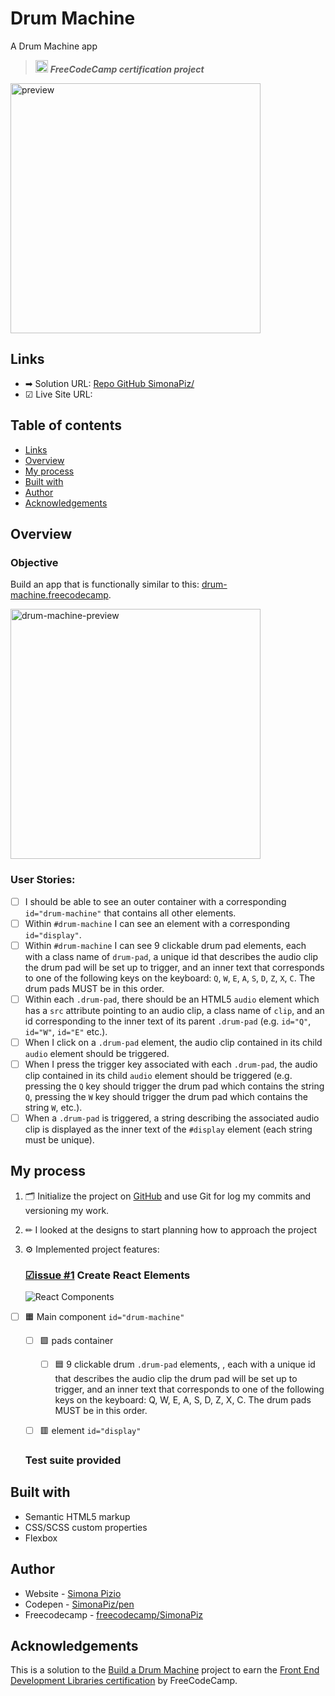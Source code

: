 # Drum Machine
A Drum Machine app
> <img src="https://github.com/SimonaPiz/Drum-Machine/assets/91121660/af305d32-e69e-41da-8e56-2beba880f63e" width="20px" alt="icon freecodecamp"> ***FreeCodeCamp certification project***

<img src="" width="400px" alt="preview" title="preview">

## Links

- ➡ Solution URL: [Repo GitHub SimonaPiz/](https://github.com/SimonaPiz/Drum-Machine)
- ☑ Live Site URL: []()


## Table of contents

- [Links](#links)
- [Overview](#overview)
- [My process](#my-process)
- [Built with](#built-with)
- [Author](#author)
- [Acknowledgements](#acknowledgements)

## Overview

### Objective 

Build an app that is functionally similar to this: [drum-machine.freecodecamp]( https://drum-machine.freecodecamp.rocks/).

<img src="https://github.com/SimonaPiz/Drum-Machine/assets/91121660/3a941119-2d87-4349-9947-a8f21b1284f4" width="400px" alt="drum-machine-preview" title="drum-machine-preview">

### User Stories:
   - [ ] I should be able to see an outer container with a corresponding `id="drum-machine"` that contains all other elements.
   - [ ] Within `#drum-machine` I can see an element with a corresponding `id="display"`.
   - [ ] Within `#drum-machine` I can see 9 clickable drum pad elements, each with a class name of `drum-pad`, a unique id that describes the audio clip the drum pad will be set up to trigger, and an inner text that corresponds to one of the following keys on the keyboard: `Q`, `W`, `E`, `A`, `S`, `D`, `Z`, `X`, `C`. The drum pads MUST be in this order.
   - [ ] Within each `.drum-pad`, there should be an HTML5 `audio` element which has a `src` attribute pointing to an audio clip, a class name of `clip`, and an id corresponding to the inner text of its parent `.drum-pad` (e.g. `id="Q"`, `id="W"`, `id="E"` etc.).
   - [ ] When I click on a `.drum-pad` element, the audio clip contained in its child `audio` element should be triggered.
   - [ ] When I press the trigger key associated with each `.drum-pad`, the audio clip contained in its child `audio` element should be triggered (e.g. pressing the `Q` key should trigger the drum pad which contains the string `Q`, pressing the `W` key should trigger the drum pad which contains the string `W`, etc.).
   - [ ] When a `.drum-pad` is triggered, a string describing the associated audio clip is displayed as the inner text of the `#display` element (each string must be unique).

## My process

1. 🗂 Initialize the project on [GitHub](https://github.com/SimonaPiz/Drum-Machine) and use Git for log my commits and versioning my work.

2. ✏ I looked at the designs to start planning how to approach the project
  
3. ⚙ Implemented project features:

   ### [☑issue #1](https://github.com/SimonaPiz/Drum-Machine/issues/1) Create React Elements

   ![React Components](https://github.com/SimonaPiz/Drum-Machine/assets/91121660/ec4a53a7-05ff-4056-a583-fcfabe3c7076)

- [ ] 🟧 Main component `id="drum-machine"`
  - [ ] 🟩 pads container
    - [ ] 🟦  9 clickable drum `.drum-pad` elements, , each with a unique id that describes the audio clip the drum pad will be set up to trigger, and an inner text that corresponds to one of the following keys on the keyboard: Q, W, E, A, S, D, Z, X, C. The drum pads MUST be in this order.
  - [ ] 🟥 element `id="display"`
      


   
      
   ### Test suite provided
       

## Built with

- Semantic HTML5 markup
- CSS/SCSS custom properties
- Flexbox
## Author

- Website - [Simona Pizio](https://github.com/SimonaPiz)
- Codepen - [SimonaPiz/pen](https://codepen.io/SimonaPiz/pen/)
- Freecodecamp - [freecodecamp/SimonaPiz](https://www.freecodecamp.org/SimonaPiz)

## Acknowledgements
This is a solution to the [Build a Drum Machine](https://www.freecodecamp.org/learn/front-end-development-libraries/front-end-development-libraries-projects/build-a-drum-machine) project to earn the [Front End Development Libraries certification](https://www.freecodecamp.org/learn/front-end-development-libraries/) by FreeCodeCamp.
